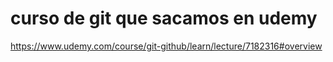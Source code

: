 

# curso de git que sacamos en udemy

https://www.udemy.com/course/git-github/learn/lecture/7182316#overview


